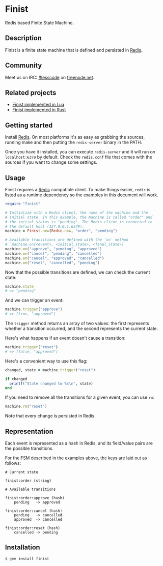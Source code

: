 Finist
======

Redis based Finite State Machine.

Description
-----------

Finist is a finite state machine that is defined and persisted in
[Redis][redis].

Community
---------

Meet us on IRC: [#lesscode](irc://chat.freenode.net/#lesscode) on
[freenode.net](http://freenode.net/).

Related projects
----------------

* [Finist implemented in Lua][finist.lua]
* [Finist implemented in Rust][finist.rust]

Getting started
---------------

Install [Redis][redis]. On most platforms it's as easy as grabbing
the sources, running make and then putting the `redis-server` binary
in the PATH.

Once you have it installed, you can execute `redis-server` and it
will run on `localhost:6379` by default. Check the `redis.conf`
file that comes with the sources if you want to change some settings.

Usage
-----

Finist requires a [Redic][redic] compatible client. To make things
easier, `redic` is listed as a runtime dependency so the examples
in this document will work.

```ruby
require "finist"

# Initialize with a Redis client, the name of the machine and the
# initial state. In this example, the machine is called "order" and
# the initial status is "pending". The Redis client is connected to
# the default host (127.0.0.1:6379).
machine = Finist.new(Redic.new, "order", "pending")

# Available transitions are defined with the `on` method
# `machine.on(<event>, <initial_state>, <final_state>)`
machine.on("approve", "pending", "approved")
machine.on("cancel", "pending", "cancelled")
machine.on("cancel", "approved", "cancelled")
machine.on("reset", "cancelled", "pending")
```

Now that the possible transitions are defined, we can check the
current state:

```ruby
machine.state
# => "pending"
```

And we can trigger an event:

```ruby
machine.trigger("approve")
# => [true, "approved"]
```

The `trigger` method returns an array of two values: the first
represents whether a transition occurred, and the second represents
the current state.

Here's what happens if an event doesn't cause a transition:

```ruby
machine.trigger("reset")
# => [false, "approved"]
```

Here's a convenient way to use this flag:

```ruby
changed, state = machine.trigger("reset")

if changed
  printf("State changed to %s\n", state)
end
```

If you need to remove all the transitions for a given event, you
can use `rm`:

```ruby
machine.rm("reset")
```

Note that every change is persisted in Redis.

Representation
--------------

Each event is represented as a hash in Redis, and its field/value
pairs are the possible transitions.

For the FSM described in the examples above, the keys are laid out
as follows:

```
# Current state

finist:order (string)

# Available transitions

finist:order:approve (hash)
	pending   -> approved

finist:order:cancel (hash)
	pending   -> cancelled
	approved  -> cancelled

finist:order:reset (hash)
	cancelled -> pending
```

Installation
------------

```
$ gem install finist
```

[redis]: http://redis.io
[redic]: https://github.com/amakawa/redic
[finist.lua]: https://github.com/soveran/finist.lua
[finist.rust]: https://github.com/badboy/finist
